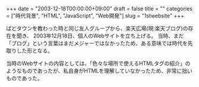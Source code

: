 +++
date = "2003-12-18T00:00:00+09:00"
draft = false
title = ""
categories = ["時代背景", "HTML", "JavaScript", "Web開発"]
slug = "1stwebsite"
+++

ぱどタウンを教わった時と同じ友人グループから、楽天広場(現:楽天ブログ)の存在を聞き、 2003年12月18日、個人のWebサイトを立ち上げる。
当時、まだ「ブログ」という言葉はまだメジャーではなかったため、ある意味では時代を先取りした形となる。

当時のWebサイトの内容としては、「色々な場所で使えるHTMLタグの紹介」のようなものであったが、私自身がHTMLを理解していなかったため、非常に拙いものであった。
